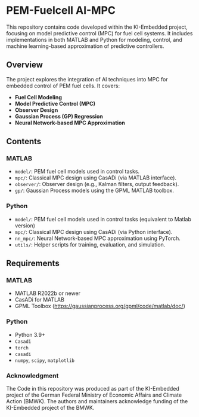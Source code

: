 # PEM-Fuelcell AI-MPC

This repository contains code developed within the KI-Embedded project, focusing on model predictive control (MPC) for fuel cell systems. It includes implementations in both MATLAB and Python for modeling, control, and machine learning-based approximation of predictive controllers.

## Overview

The project explores the integration of AI techniques into MPC for embedded control of PEM fuel cells. It covers:

- **Fuel Cell Modeling**
- **Model Predictive Control (MPC)**
- **Observer Design**
- **Gaussian Process (GP) Regression**
- **Neural Network-based MPC Approximation**

## Contents

### MATLAB
- `model/`: PEM fuel cell models used in control tasks.
- `mpc/`: Classical MPC design using CasADi (via MATLAB interface).
- `observer/`: Observer design (e.g., Kalman filters, output feedback).
- `gp/`: Gaussian Process models using the GPML MATLAB toolbox.

### Python
- `model/`: PEM fuel cell models used in control tasks (equivalent to Matlab version)
- `mpc/`: Classical MPC design using CasADi (via Python interface).
- `nn_mpc/`: Neural Network-based MPC approximation using PyTorch.
- `utils/`: Helper scripts for training, evaluation, and simulation.

## Requirements

### MATLAB
- MATLAB R2022b or newer
- CasADi for MATLAB
- GPML Toolbox (https://gaussianprocess.org/gpml/code/matlab/doc/)

### Python
- Python 3.9+
- `Casadi`
- `torch`
- `casadi`
- `numpy`, `scipy`, `matplotlib`

### Acknowledgment
The Code in this repository was produced as part of the KI-Embedded project of the German Federal Ministry of Economic Affairs and Climate Action (BMWK).
The authors and maintainers acknowledge funding of the KI-Embedded project of the BMWK.
